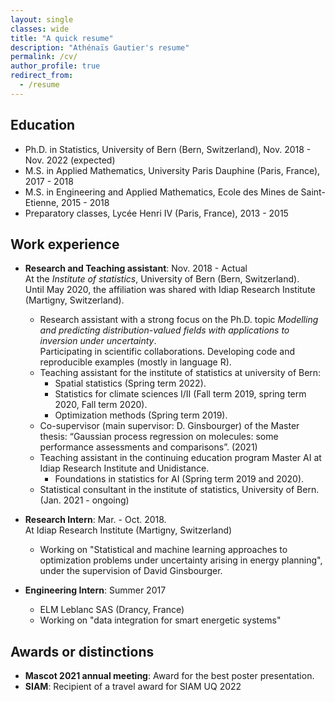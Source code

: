 ```yaml
---
layout: single
classes: wide
title: "A quick resume"
description: "Athénaïs Gautier's resume"
permalink: /cv/
author_profile: true
redirect_from:
  - /resume
---
```


Education
---

* Ph.D. in Statistics, University of Bern (Bern, Switzerland), Nov. 2018 - Nov. 2022 (expected)
* M.S. in Applied Mathematics, University Paris Dauphine (Paris, France), 2017 - 2018
* M.S. in Engineering and Applied Mathematics, Ecole des Mines de Saint-Etienne, 2015 - 2018
* Preparatory classes, Lycée Henri IV (Paris, France), 2013 - 2015

Work experience
---

* __Research and Teaching assistant__: Nov. 2018 - Actual  
  At the *Institute of statistics*, University of Bern (Bern, Switzerland).  
  Until May 2020, the affiliation was shared with Idiap Research Institute (Martigny, Switzerland).  
  * Research assistant with a strong focus on the Ph.D. topic *Modelling and predicting distribution-valued fields with applications to inversion under uncertainty*.  
  Participating in scientific collaborations. Developing code and reproducible examples (mostly in language R).  
  * Teaching assistant for the institute of statistics at university of Bern:  
	+ Spatial statistics (Spring term 2022).  
	+ Statistics for climate sciences I/II (Fall term 2019, spring term 2020, Fall term 2020).  
	+ Optimization methods (Spring term 2019).  
  * Co-supervisor (main supervisor: D. Ginsbourger) of the Master thesis: “Gaussian process regression on molecules: some performance assessments and comparisons”. (2021)  
  * Teaching assistant in the continuing education program Master AI at Idiap Research Institute and Unidistance.  
    + Foundations in statistics for AI (Spring term 2019 and 2020).  
  * Statistical consultant in the institute of statistics, University of Bern. (Jan. 2021 - ongoing)

* __Research Intern__: Mar. - Oct. 2018.  
At Idiap Research Institute (Martigny, Switzerland)
  * Working on "Statistical and machine learning approaches to optimization problems under uncertainty arising in energy planning", under the supervision of David Ginsbourger.

* __Engineering Intern__: Summer 2017
  * ELM Leblanc SAS (Drancy, France)
  * Working on "data integration for smart energetic systems"

Awards or distinctions
---

* __Mascot 2021 annual meeting__: Award for the best poster presentation.
* __SIAM__: Recipient of a travel award for SIAM UQ 2022

